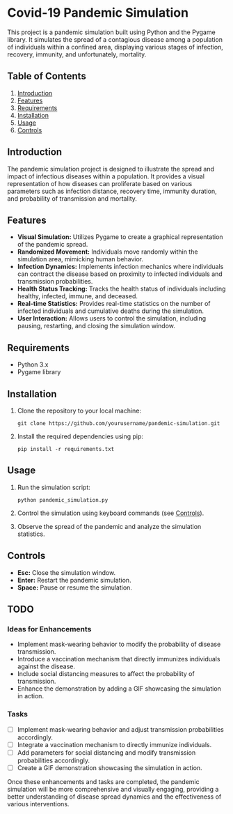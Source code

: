 # Covid-19 Pandemic Simulation

This project is a pandemic simulation built using Python and the Pygame library. It simulates the spread of a contagious disease among a population of individuals within a confined area, displaying various stages of infection, recovery, immunity, and unfortunately, mortality.

## Table of Contents
1. [Introduction](#introduction)
2. [Features](#features)
3. [Requirements](#requirements)
4. [Installation](#installation)
5. [Usage](#usage)
6. [Controls](#controls)

## Introduction

The pandemic simulation project is designed to illustrate the spread and impact of infectious diseases within a population. It provides a visual representation of how diseases can proliferate based on various parameters such as infection distance, recovery time, immunity duration, and probability of transmission and mortality.

## Features

- **Visual Simulation:** Utilizes Pygame to create a graphical representation of the pandemic spread.
- **Randomized Movement:** Individuals move randomly within the simulation area, mimicking human behavior.
- **Infection Dynamics:** Implements infection mechanics where individuals can contract the disease based on proximity to infected individuals and transmission probabilities.
- **Health Status Tracking:** Tracks the health status of individuals including healthy, infected, immune, and deceased.
- **Real-time Statistics:** Provides real-time statistics on the number of infected individuals and cumulative deaths during the simulation.
- **User Interaction:** Allows users to control the simulation, including pausing, restarting, and closing the simulation window.

## Requirements

- Python 3.x
- Pygame library

## Installation

1. Clone the repository to your local machine:

    ```
    git clone https://github.com/yourusername/pandemic-simulation.git
    ```

2. Install the required dependencies using pip:

    ```
    pip install -r requirements.txt
    ```


## Usage

1. Run the simulation script:

    ```
    python pandemic_simulation.py

    ```

2. Control the simulation using keyboard commands (see [Controls](#controls)).

3. Observe the spread of the pandemic and analyze the simulation statistics.

## Controls

- **Esc:** Close the simulation window.
- **Enter:** Restart the pandemic simulation.
- **Space:** Pause or resume the simulation.


## TODO

### Ideas for Enhancements

- Implement mask-wearing behavior to modify the probability of disease transmission.
- Introduce a vaccination mechanism that directly immunizes individuals against the disease.
- Include social distancing measures to affect the probability of transmission.
- Enhance the demonstration by adding a GIF showcasing the simulation in action.

### Tasks

- [ ] Implement mask-wearing behavior and adjust transmission probabilities accordingly.
- [ ] Integrate a vaccination mechanism to directly immunize individuals.
- [ ] Add parameters for social distancing and modify transmission probabilities accordingly.
- [ ] Create a GIF demonstration showcasing the simulation in action.

Once these enhancements and tasks are completed, the pandemic simulation will be more comprehensive and visually engaging, providing a better understanding of disease spread dynamics and the effectiveness of various interventions.
